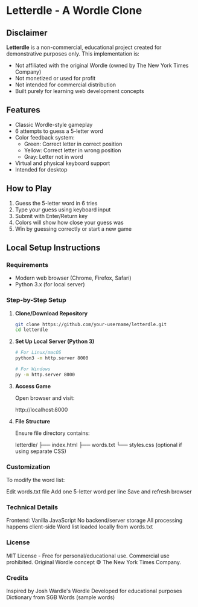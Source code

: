 # Letterdle - A Wordle Clone

## Disclaimer

**Letterdle** is a non-commercial, educational project created for demonstrative purposes only. This implementation is:
- Not affiliated with the original Wordle (owned by The New York Times Company)
- Not monetized or used for profit
- Not intended for commercial distribution
- Built purely for learning web development concepts

## Features

- Classic Wordle-style gameplay
- 6 attempts to guess a 5-letter word
- Color feedback system:
  - Green: Correct letter in correct position
  - Yellow: Correct letter in wrong position
  - Gray: Letter not in word
- Virtual and physical keyboard support
- Intended for desktop

## How to Play

1. Guess the 5-letter word in 6 tries
2. Type your guess using keyboard input
3. Submit with Enter/Return key
4. Colors will show how close your guess was
5. Win by guessing correctly or start a new game

## Local Setup Instructions

### Requirements
- Modern web browser (Chrome, Firefox, Safari)
- Python 3.x (for local server)

### Step-by-Step Setup

1. **Clone/Download Repository**
   ```bash
   git clone https://github.com/your-username/letterdle.git
   cd letterdle

2. **Set Up Local Server (Python 3)**
    ```bash
    # For Linux/macOS
    python3 -m http.server 8000

    # For Windows
    py -m http.server 8000

3. **Access Game**

    Open browser and visit: 

    http://localhost:8000

4. **File Structure**

    Ensure file directory contains:
    
    letterdle/
    ├── index.html
    ├── words.txt
    └── styles.css (optional if using separate CSS)

### Customization

To modify the word list:

Edit words.txt file
Add one 5-letter word per line
Save and refresh browser

### Technical Details

Frontend: Vanilla JavaScript
No backend/server storage
All processing happens client-side
Word list loaded locally from words.txt

### License

MIT License - Free for personal/educational use. Commercial use prohibited. Original Wordle concept © The New York Times Company.

### Credits

Inspired by Josh Wardle's Wordle
Developed for educational purposes
Dictionary from SGB Words (sample words)

